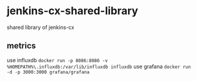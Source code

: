 # jenkins-cx-shared-library
shared library of jenkins-cx

## metrics
use influxdb
``docker run -p 8086:8086 -v %HOMEPATH%\.influxdb:/var/lib/influxdb influxdb``
use grafana
``docker run -d -p 3000:3000 grafana/grafana``